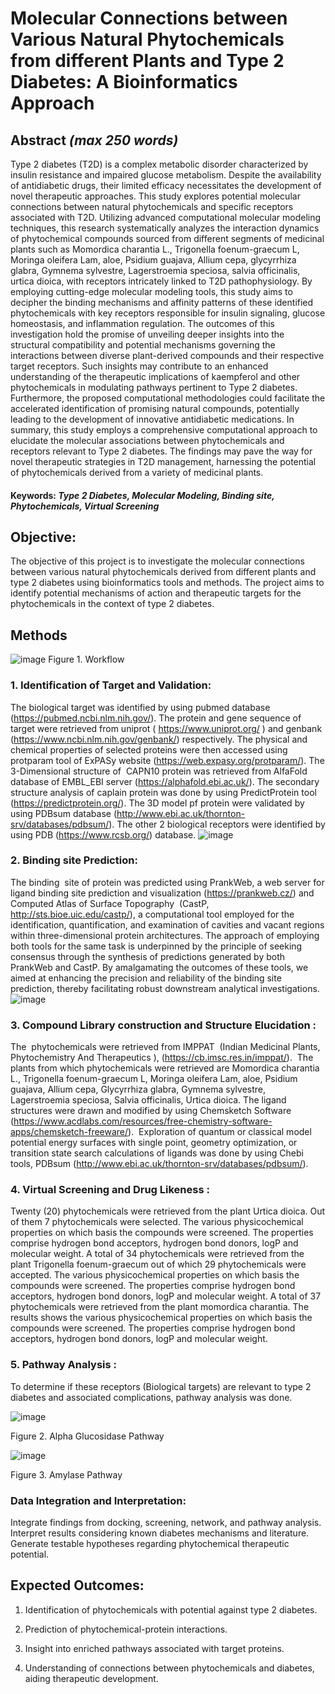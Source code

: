 # Molecular Connections between Various Natural Phytochemicals from different Plants and Type 2 Diabetes: A Bioinformatics Approach


## Abstract *(max 250 words)*

Type 2 diabetes (T2D) is a complex metabolic disorder characterized by insulin resistance and impaired glucose metabolism. Despite the availability of antidiabetic drugs, their limited efficacy necessitates the development of novel therapeutic approaches. This study explores potential molecular connections between natural phytochemicals and specific receptors associated with T2D. Utilizing advanced computational molecular modeling techniques, this research systematically analyzes the interaction dynamics of phytochemical compounds sourced from different segments of medicinal plants such as Momordica charantia L., Trigonella foenum-graecum L, Moringa oleifera Lam, aloe, Psidium guajava, Allium cepa, glycyrrhiza glabra, Gymnema sylvestre, Lagerstroemia speciosa, salvia officinalis, urtica dioica, with receptors intricately linked to T2D pathophysiology. By employing cutting-edge molecular modeling tools, this study aims to decipher the binding mechanisms and affinity patterns of these identified phytochemicals with key receptors responsible for insulin signaling, glucose homeostasis, and inflammation regulation.
The outcomes of this investigation hold the promise of unveiling deeper insights into the structural compatibility and potential mechanisms governing the interactions between diverse plant-derived compounds and their respective target receptors. Such insights may contribute to an enhanced understanding of the therapeutic implications of kaempferol and other phytochemicals in modulating pathways pertinent to Type 2 diabetes.
Furthermore, the proposed computational methodologies could facilitate the accelerated identification of promising natural compounds, potentially leading to the development of innovative antidiabetic medications. In summary, this study employs a comprehensive computational approach to elucidate the molecular associations between phytochemicals and receptors relevant to Type 2 diabetes. The findings may pave the way for novel therapeutic strategies in T2D management, harnessing the potential of phytochemicals derived from a variety of medicinal plants.

#### Keywords: *Type 2 Diabetes, Molecular Modeling, Binding site, Phytochemicals, Virtual Screening*

## Objective:
The objective of this project is to investigate the molecular connections between various natural phytochemicals derived from different plants and type 2 diabetes using bioinformatics tools and methods. The project aims to identify potential mechanisms of action and therapeutic targets for the phytochemicals in the context of type 2 diabetes.

## Methods
![image](https://github.com/omicscodeathon/t2dphyto/blob/main/workflow/Flowchart.jpg?raw=true)
Figure 1. Workflow

### 1. Identification of Target and Validation:
The biological target was identified by using pubmed database (https://pubmed.ncbi.nlm.nih.gov/). The protein and gene sequence of target were retrieved from uniprot ( https://www.uniprot.org/ ) and genbank (https://www.ncbi.nlm.nih.gov/genbank/) respectively.
The physical and chemical properties of selected proteins were then accessed using protparam tool of ExPASy website (https://web.expasy.org/protparam/). The 3-Dimensional structure of  CAPN10 protein was retrieved from AlfaFold database of EMBL_EBI server (https://alphafold.ebi.ac.uk/). The secondary structure analysis of caplain protein was done by using PredictProtein tool (https://predictprotein.org/). The 3D model pf protein were validated by using PDBsum database (http://www.ebi.ac.uk/thornton-srv/databases/pdbsum/). The other 2 biological receptors were identified by using PDB (https://www.rcsb.org/) database.
![image](https://github.com/omicscodeathon/t2dphyto/blob/main/figures/capn10.png)

### 2. Binding site Prediction:
The binding  site of protein was predicted using PrankWeb, a web server for ligand binding site prediction and visualization (https://prankweb.cz/) and Computed Atlas of Surface Topography  (CastP, http://sts.bioe.uic.edu/castp/), a computational tool employed for the identification, quantification, and examination of cavities and vacant regions within three-dimensional protein architectures. The approach of employing both tools for the same task is underpinned by the principle of seeking consensus through the synthesis of predictions generated by both PrankWeb and CastP. By amalgamating the outcomes of these tools, we aimed at enhancing the precision and reliability of the binding site prediction, thereby facilitating robust downstream analytical investigations.
![image](https://github.com/omicscodeathon/t2dphyto/blob/main/figures/5td4_POCKET1_LIGANDS_prankweb.png)
### 3. Compound Library construction and Structure Elucidation :
The  phytochemicals were retrieved from IMPPAT  (Indian Medicinal Plants, Phytochemistry And Therapeutics ), (https://cb.imsc.res.in/imppat/). 
The plants from which phytochemicals were retrieved are Momordica charantia L., Trigonella foenum-graecum L, Moringa oleifera Lam, aloe, Psidium guajava, Allium cepa, Glycyrrhiza glabra, Gymnema sylvestre, Lagerstroemia speciosa, Salvia officinalis, Urtica dioica. The ligand structures were drawn and modified by using Chemsketch Software (https://www.acdlabs.com/resources/free-chemistry-software-apps/chemsketch-freeware/).  Exploration of quantum or classical model potential energy surfaces with single point, geometry optimization, or transition state search calculations of ligands was done by using Chebi tools, PDBsum (http://www.ebi.ac.uk/thornton-srv/databases/pdbsum/).

### 4. Virtual Screening and Drug Likeness : 
Twenty (20) phytochemicals were retrieved from the plant Urtica dioica. Out of them 7 phytochemicals were selected. The various physicochemical properties on which basis the compounds were screened. The properties comprise hydrogen bond acceptors, hydrogen bond donors, logP and molecular weight.
A total of 34 phytochemicals were retrieved from the plant Trigonella foenum-graecum out of which 29 phytochemicals were accepted. The various physicochemical properties on which basis the compounds were screened. The properties comprise hydrogen bond acceptors, hydrogen bond donors, logP and molecular weight.
A total of 37 phytochemicals were retrieved from the plant momordica charantia. The results shows the various physicochemical properties on which basis the compounds were screened. The properties comprise hydrogen bond acceptors, hydrogen bond donors, logP and molecular weight.

### 5. Pathway Analysis : 
To determine if these receptors (Biological targets) are relevant to type 2 diabetes and associated complications, pathway analysis was done.

![image](https://github.com/omicscodeathon/t2dphyto/blob/main/figures/alpha_glucosidase_pathway.png)

Figure 2. Alpha Glucosidase Pathway


      
![image](https://github.com/omicscodeathon/t2dphyto/blob/main/figures/amylase_pathway.png?raw=true)

Figure 3. Amylase Pathway



### Data Integration and Interpretation:
Integrate findings from docking, screening, network, and pathway analysis.
Interpret results considering known diabetes mechanisms and literature.
Generate testable hypotheses regarding phytochemical therapeutic potential.



## Expected Outcomes:
1. Identification of phytochemicals with potential against type 2 diabetes.

2. Prediction of phytochemical-protein interactions.

3. Insight into enriched pathways associated with target proteins.

4. Understanding of connections between phytochemicals and diabetes, aiding therapeutic development.


